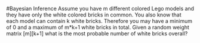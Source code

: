 #Bayesian Inference
Assume you have m different colored Lego models and they have only the white colored bricks in common. You also know that each model can contain k white bricks.
Therefore you may have a minimum of 0 and a maximum of m*k+1 white bricks in total.
Given a random weight matrix [m][k+1] what is the most probable number of white bricks overall?